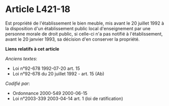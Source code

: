 # Article L421-18

Est propriété de l'établissement le bien meuble, mis avant le 20 juillet 1992 à la disposition d'un établissement public
local d'enseignement par une personne morale de droit public, si celle-ci n'a pas notifié à l'établissement, avant le 20
janvier 1993, sa décision d'en conserver la propriété.

**Liens relatifs à cet article**

_Anciens textes_:

  - Loi n°92-678 1992-07-20 art. 15
  - Loi n°92-678 du 20 juillet 1992 - art. 15 (Ab)

_Codifié par_:

  - Ordonnance 2000-549 2000-06-15
  - Loi n°2003-339 2003-04-14 art. 1 (loi de ratification)
